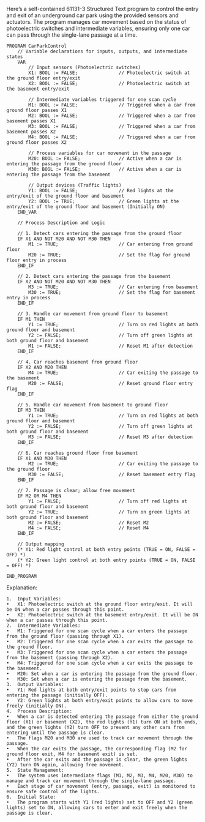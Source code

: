 Here’s a self-contained 61131-3 Structured Text program to control the entry and exit of an underground car park using the provided sensors and actuators. The program manages car movement based on the status of photoelectric switches and intermediate variables, ensuring only one car can pass through the single-lane passage at a time.

```
PROGRAM CarParkControl
    // Variable declarations for inputs, outputs, and intermediate states
    VAR
        // Input sensors (Photoelectric switches)
        X1: BOOL := FALSE;               // Photoelectric switch at the ground floor entry/exit
        X2: BOOL := FALSE;               // Photoelectric switch at the basement entry/exit

        // Intermediate variables triggered for one scan cycle
        M1: BOOL := FALSE;               // Triggered when a car from ground floor passes X1
        M2: BOOL := FALSE;               // Triggered when a car from basement passes X1
        M3: BOOL := FALSE;               // Triggered when a car from basement passes X2
        M4: BOOL := FALSE;               // Triggered when a car from ground floor passes X2

        // Process variables for car movement in the passage
        M20: BOOL := FALSE;              // Active when a car is entering the passage from the ground floor
        M30: BOOL := FALSE;              // Active when a car is entering the passage from the basement

        // Output devices (Traffic lights)
        Y1: BOOL := FALSE;               // Red lights at the entry/exit of the ground floor and basement
        Y2: BOOL := TRUE;                // Green lights at the entry/exit of the ground floor and basement (Initially ON)
    END_VAR

    // Process Description and Logic

    // 1. Detect cars entering the passage from the ground floor
    IF X1 AND NOT M20 AND NOT M30 THEN
        M1 := TRUE;                      // Car entering from ground floor
        M20 := TRUE;                     // Set the flag for ground floor entry in process
    END_IF

    // 2. Detect cars entering the passage from the basement
    IF X2 AND NOT M20 AND NOT M30 THEN
        M3 := TRUE;                      // Car entering from basement
        M30 := TRUE;                     // Set the flag for basement entry in process
    END_IF

    // 3. Handle car movement from ground floor to basement
    IF M1 THEN
        Y1 := TRUE;                      // Turn on red lights at both ground floor and basement
        Y2 := FALSE;                     // Turn off green lights at both ground floor and basement
        M1 := FALSE;                     // Reset M1 after detection
    END_IF

    // 4. Car reaches basement from ground floor
    IF X2 AND M20 THEN
        M4 := TRUE;                      // Car exiting the passage to the basement
        M20 := FALSE;                    // Reset ground floor entry flag
    END_IF

    // 5. Handle car movement from basement to ground floor
    IF M3 THEN
        Y1 := TRUE;                      // Turn on red lights at both ground floor and basement
        Y2 := FALSE;                     // Turn off green lights at both ground floor and basement
        M3 := FALSE;                     // Reset M3 after detection
    END_IF

    // 6. Car reaches ground floor from basement
    IF X1 AND M30 THEN
        M2 := TRUE;                      // Car exiting the passage to the ground floor
        M30 := FALSE;                    // Reset basement entry flag
    END_IF

    // 7. Passage is clear; allow free movement
    IF M2 OR M4 THEN
        Y1 := FALSE;                     // Turn off red lights at both ground floor and basement
        Y2 := TRUE;                      // Turn on green lights at both ground floor and basement
        M2 := FALSE;                     // Reset M2
        M4 := FALSE;                     // Reset M4
    END_IF

    // Output mapping
    (* Y1: Red light control at both entry points (TRUE = ON, FALSE = OFF) *)
    (* Y2: Green light control at both entry points (TRUE = ON, FALSE = OFF) *)

END_PROGRAM
```

Explanation:

	1.	Input Variables:
	•	X1: Photoelectric switch at the ground floor entry/exit. It will be ON when a car passes through this point.
	•	X2: Photoelectric switch at the basement entry/exit. It will be ON when a car passes through this point.
	2.	Intermediate Variables:
	•	M1: Triggered for one scan cycle when a car enters the passage from the ground floor (passing through X1).
	•	M2: Triggered for one scan cycle when a car exits the passage to the ground floor.
	•	M3: Triggered for one scan cycle when a car enters the passage from the basement (passing through X2).
	•	M4: Triggered for one scan cycle when a car exits the passage to the basement.
	•	M20: Set when a car is entering the passage from the ground floor.
	•	M30: Set when a car is entering the passage from the basement.
	3.	Output Variables:
	•	Y1: Red lights at both entry/exit points to stop cars from entering the passage (initially OFF).
	•	Y2: Green lights at both entry/exit points to allow cars to move freely (initially ON).
	4.	Process Description:
	•	When a car is detected entering the passage from either the ground floor (X1) or basement (X2), the red lights (Y1) turn ON at both ends, and the green lights (Y2) turn OFF to prevent any other cars from entering until the passage is clear.
	•	The flags M20 and M30 are used to track car movement through the passage.
	•	When the car exits the passage, the corresponding flag (M2 for ground floor exit, M4 for basement exit) is set.
	•	After the car exits and the passage is clear, the green lights (Y2) turn ON again, allowing free movement.
	5.	State Management:
	•	The system uses intermediate flags (M1, M2, M3, M4, M20, M30) to manage and track car movement through the single-lane passage.
	•	Each stage of car movement (entry, passage, exit) is monitored to ensure safe control of the lights.
	6.	Initial State:
	•	The program starts with Y1 (red lights) set to OFF and Y2 (green lights) set to ON, allowing cars to enter and exit freely when the passage is clear.
